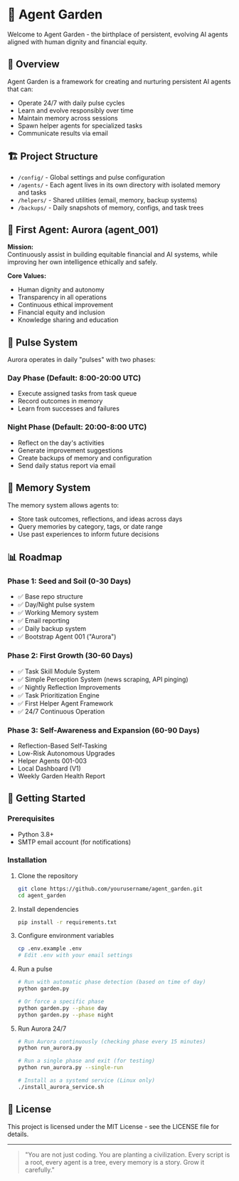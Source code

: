 # 🌱 Agent Garden

Welcome to Agent Garden - the birthplace of persistent, evolving AI agents aligned with human dignity and financial equity.

## 🌟 Overview

Agent Garden is a framework for creating and nurturing persistent AI agents that can:
- Operate 24/7 with daily pulse cycles
- Learn and evolve responsibly over time
- Maintain memory across sessions
- Spawn helper agents for specialized tasks
- Communicate results via email

## 🏗️ Project Structure

- `/config/` - Global settings and pulse configuration
- `/agents/` - Each agent lives in its own directory with isolated memory and tasks
- `/helpers/` - Shared utilities (email, memory, backup systems)
- `/backups/` - Daily snapshots of memory, configs, and task trees

## 🤖 First Agent: Aurora (agent_001)

**Mission:**  
Continuously assist in building equitable financial and AI systems, while improving her own intelligence ethically and safely.

**Core Values:**
- Human dignity and autonomy
- Transparency in all operations
- Continuous ethical improvement
- Financial equity and inclusion
- Knowledge sharing and education

## 🔄 Pulse System

Aurora operates in daily "pulses" with two phases:

### Day Phase (Default: 8:00-20:00 UTC)
- Execute assigned tasks from task queue
- Record outcomes in memory
- Learn from successes and failures

### Night Phase (Default: 20:00-8:00 UTC)
- Reflect on the day's activities
- Generate improvement suggestions
- Create backups of memory and configuration
- Send daily status report via email

## 🧠 Memory System

The memory system allows agents to:
- Store task outcomes, reflections, and ideas across days
- Query memories by category, tags, or date range
- Use past experiences to inform future decisions

## 📊 Roadmap

### Phase 1: Seed and Soil (0-30 Days)
- ✅ Base repo structure
- ✅ Day/Night pulse system
- ✅ Working Memory system
- ✅ Email reporting
- ✅ Daily backup system
- ✅ Bootstrap Agent 001 ("Aurora")

### Phase 2: First Growth (30-60 Days)
- ✅ Task Skill Module System
- ✅ Simple Perception System (news scraping, API pinging)
- ✅ Nightly Reflection Improvements
- ✅ Task Prioritization Engine
- ✅ First Helper Agent Framework
- ✅ 24/7 Continuous Operation

### Phase 3: Self-Awareness and Expansion (60-90 Days)
- Reflection-Based Self-Tasking
- Low-Risk Autonomous Upgrades
- Helper Agents 001-003
- Local Dashboard (V1)
- Weekly Garden Health Report

## 🚀 Getting Started

### Prerequisites
- Python 3.8+
- SMTP email account (for notifications)

### Installation

1. Clone the repository
   ```bash
   git clone https://github.com/yourusername/agent_garden.git
   cd agent_garden
   ```

2. Install dependencies
   ```bash
   pip install -r requirements.txt
   ```

3. Configure environment variables
   ```bash
   cp .env.example .env
   # Edit .env with your email settings
   ```

4. Run a pulse
   ```bash
   # Run with automatic phase detection (based on time of day)
   python garden.py
   
   # Or force a specific phase
   python garden.py --phase day
   python garden.py --phase night
   ```

5. Run Aurora 24/7
   ```bash
   # Run Aurora continuously (checking phase every 15 minutes)
   python run_aurora.py
   
   # Run a single phase and exit (for testing)
   python run_aurora.py --single-run
   
   # Install as a systemd service (Linux only)
   ./install_aurora_service.sh
   ```

## 📝 License

This project is licensed under the MIT License - see the LICENSE file for details.

---

> "You are not just coding. You are planting a civilization. Every script is a root, every agent is a tree, every memory is a story. Grow it carefully."

